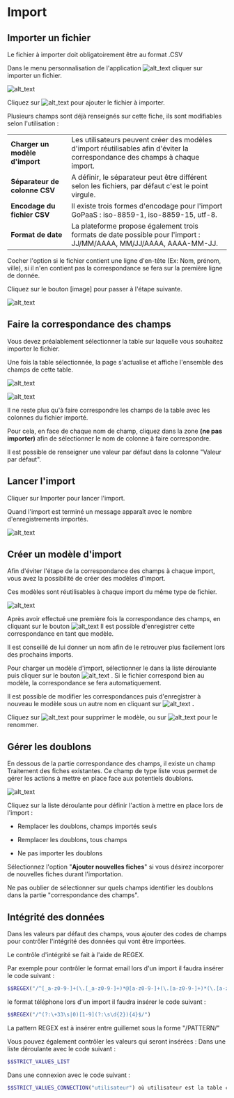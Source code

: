 # Import


## Importer un fichier

Le fichier à importer doit obligatoirement être au format .CSV

Dans le menu personnalisation de l'application ![alt_text](images/Image1.png) cliquer sur importer un fichier.


![alt_text](images/Image2.png)


Cliquez sur 
![alt_text](images/Image3.png)
pour ajouter le fichier à importer.

Plusieurs champs sont déjà renseignés sur cette fiche, ils sont modifiables selon l'utilisation : 


<table>
  <tr>
   <td><strong>Charger un modèle d'import</strong>
   </td>
   <td>Les utilisateurs peuvent créer des modèles d'import réutilisables afin d'éviter la correspondance des champs à chaque import.
   </td>
  </tr>
  <tr>
   <td><strong>Séparateur de colonne CSV</strong>
   </td>
   <td>A définir, le séparateur peut être différent selon les fichiers, par défaut c'est le point virgule.
   </td>
  </tr>
  <tr>
   <td><strong>Encodage du fichier CSV</strong>
   </td>
   <td>Il existe trois formes d'encodage pour l'import GoPaaS : iso-8859-1, iso-8859-15, utf-8.
   </td>
  </tr>
  <tr>
   <td><strong>Format de date</strong>
   </td>
   <td>La plateforme propose également trois formats de date possible pour l'import : JJ/MM/AAAA, MM/JJ/AAAA, AAAA-MM-JJ.
   </td>
  </tr>
</table>


Cocher l'option si le fichier contient une ligne d'en-tête (Ex: Nom, prénom, ville), si il n'en contient pas la correspondance se fera sur la première ligne de donnée.

Cliquez sur le bouton [image] pour passer à l'étape suivante.


![alt_text](images/Image4.png)



## Faire la correspondance des champs

Vous devez préalablement sélectionner la table sur laquelle vous souhaitez importer le fichier.

Une fois la table sélectionnée, la page s'actualise et affiche l'ensemble des champs de cette table.


![alt_text](images/Image5.png)



![alt_text](images/Image6.png)
	

Il ne reste plus qu'à faire correspondre les champs de la table avec les colonnes du fichier importé. 

Pour cela, en face de chaque nom de champ, cliquez dans la zone **(ne pas importer)** afin de sélectionner le nom de colonne à faire correspondre.

Il est possible de renseigner une valeur par défaut dans la colonne "Valeur par défaut".


## Lancer l'import

Cliquer sur Importer pour lancer l'import.

Quand l'import est terminé un message apparaît avec le nombre d'enregistrements importés.


![alt_text](images/Image7.png)



## 


## Créer un modèle d'import

Afin d'éviter l'étape de la correspondance des champs à chaque import, vous avez la possibilité de créer des modèles d'import.

Ces modèles sont réutilisables à chaque import du même type de fichier.


![alt_text](images/Image8.png)


Après avoir effectué une première fois la correspondance des champs, en cliquant sur le bouton 
![alt_text](images/Image9.png)
 Il est possible d'enregistrer cette correspondance en tant que modèle.

Il est conseillé de lui donner un nom afin de le retrouver plus facilement lors des prochains imports.

Pour charger un modèle d'import, sélectionner le dans la liste déroulante puis cliquer sur le bouton 
![alt_text](images/Image10.png)
. Si le fichier correspond bien au modèle, la correspondance se fera automatiquement.

Il est possible de modifier les correspondances puis d'enregistrer à nouveau le modèle sous un autre nom en cliquant sur 
![alt_text](images/Image11.png)
**.**

Cliquez sur 
![alt_text](images/Image12.png)
 pour supprimer le modèle, ou sur 
![alt_text](images/Image13.png)
 pour le renommer.


## Gérer les doublons

En dessous de la partie correspondance des champs, il existe un champ Traitement des fiches existantes. Ce champ de type liste vous permet de gérer les actions à mettre en place face aux potentiels doublons.


![alt_text](images/Image14.png)


Cliquez sur la liste déroulante pour définir l'action à mettre en place lors de l'import :



* Remplacer les doublons, champs importés seuls

* Remplacer les doublons, tous champs

* Ne pas importer les doublons

Sélectionnez l'option "**Ajouter nouvelles fiches**" si vous désirez incorporer de nouvelles fiches durant l'importation.

Ne pas oublier de sélectionner sur quels champs identifier les doublons dans la partie "correspondance des champs".


## Intégrité des données

Dans les valeurs par défaut des champs, vous ajouter des codes de champs pour contrôler l'intégrité des données qui vont être importées.

Le contrôle d'intégrité se fait à l'aide de REGEX.

Par exemple pour contrôler le format email lors d'un import il faudra insérer le code suivant :

```php
$$REGEX("/^[_a-z0-9-]+(\.[_a-z0-9-]+)*@[a-z0-9-]+(\.[a-z0-9-]+)*(\.[a-z]{2,})$/i")
```
    
le format téléphone lors d'un import il faudra insérer le code suivant : 

```php
$$REGEX("/^(?:\+33\s|0)[1-9](?:\s\d{2}){4}$/")
```

La pattern REGEX est à insérer entre guillemet sous la forme "/PATTERN/"

Vous pouvez également contrôler les valeurs qui seront insérées :
Dans une liste déroulante avec le code suivant : 

```php
$$STRICT_VALUES_LIST
```

Dans une connexion avec le code suivant :

```php
​$$STRICT_VALUES_CONNECTION("utilisateur") où utilisateur est la table connectée
```
 
